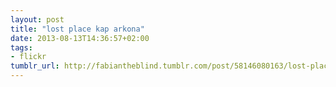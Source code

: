 ```yaml
---
layout: post
title: "lost place kap arkona"
date: 2013-08-13T14:36:57+02:00
tags:
- flickr
tumblr_url: http://fabiantheblind.tumblr.com/post/58146080163/lost-place-kap-arkona
---
```

